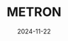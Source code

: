 ---  
layout: startup_page  
title: "METRON"  
id: "metron.energy"  
permalink: "/metronmetron.energy11222024/"  
website: "https://www.metron.energy/"  
funding_round: ""  
funding_amount: "€12.5M"  
investors: "GET Fund, BNP Paribas, Climate Investment, Vertigo"  
about: "METRON provides management solutions for energy consumption and reduced carbon emissions. They focus on industrial decarbonization, working with major international accounts and forging alliances with global players. Their services help companies translate decarbonization goals into measurable results."  
markets: "Cleantech, Energy Management, Industrial Decarbonization"  
hq: "Paris, Paris, France"  
founded_year: "2013"  
linkedin: "https://www.linkedin.com/company/metron-sas"  
twitter: "https://twitter.com/MetronSas"  
instagram: ""  
facebook: "https://www.facebook.com/Metronsas/"  
crunchbase: "https://www.crunchbase.com/organization/metron-318e"  
pitchbook: "https://pitchbook.com/profiles/company/182324-44"  

date_display: "22-Nov-2024"  
date: "2024-11-22"

# SEO Optimization  
meta_title: "METRON -  Funding (€12.5M)"  
meta_description: "METRON, METRON provides management solutions for energy consumption and reduced carbon emissions. They focus on industrial decarbonization, working with major..."  
meta_keywords: "METRON, Cleantech, Energy Management, Industrial Decarbonization,  funding"  
canonical_url: "https://startup.projectstartups.com/metronmetron.energy11222024/"  
---